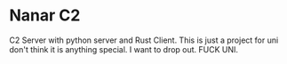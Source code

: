 # Nanar C2
C2 Server with python server and Rust Client. This is just a project for uni don't think it is anything special. I want to drop out.
FUCK UNI.
